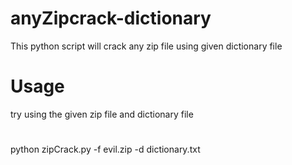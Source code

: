 # anyZipcrack-dictionary
This python script will crack any zip file using given dictionary file
# Usage
try using the given zip file and dictionary file
#
python zipCrack.py -f evil.zip -d dictionary.txt
